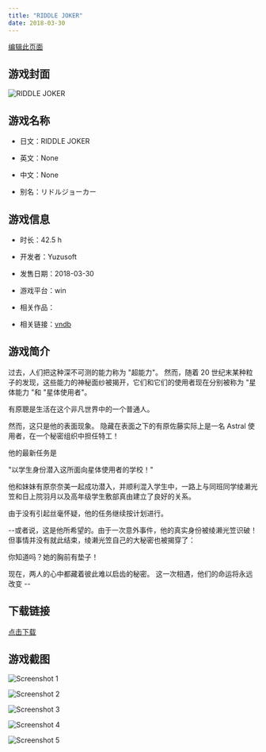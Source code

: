 ```yaml
---
title: "RIDDLE JOKER"
date: 2018-03-30
---
```

[编辑此页面](https://github.com/ACG-3/ADV3-source/blob/main/source/_posts/games/RIDDLE%20JOKER.md)

## 游戏封面

![RIDDLE JOKER](https%3A//pan.timero.xyz/onedrive/img_lib_001/RIDDLE%20JOKER_cover.avif)


## 游戏名称

- 日文：RIDDLE JOKER
- 英文：None
- 中文：None

- 别名：リドルジョーカー


## 游戏信息

- 时长：42.5 h
- 开发者：Yuzusoft
- 发售日期：2018-03-30
- 游戏平台：win
- 相关作品：

- 相关链接：[vndb](https://vndb.org/v22230)


## 游戏简介

过去，人们把这种深不可测的能力称为 "超能力"。
然而，随着 20 世纪末某种粒子的发现，这些能力的神秘面纱被揭开，它们和它们的使用者现在分别被称为 "星体能力 "和 "星体使用者"。

有原聰是生活在这个非凡世界中的一个普通人。

然而，这只是他的表面现象。
隐藏在表面之下的有原佐藤实际上是一名 Astral 使用者，在一个秘密组织中担任特工！

他的最新任务是

"以学生身份潜入这所面向星体使用者的学校！"

他和妹妹有原奈奈美一起成功潜入，并顺利混入学生中，一路上与同班同学绫濑光笠和日上院羽月以及高年级学生敷部真由建立了良好的关系。

由于没有引起丝毫怀疑，他的任务继续按计划进行。

--或者说，这是他所希望的。由于一次意外事件，他的真实身份被绫濑光笠识破！
但事情并没有就此结束，绫濑光笠自己的大秘密也被揭穿了：

你知道吗？她的胸前有垫子！

现在，两人的心中都藏着彼此难以启齿的秘密。
这一次相遇，他们的命运将永远改变 --


## 下载链接

[点击下载](https://pan.timero.xyz/onedrive/adv_lib_001/RIDDLE%20JOKER)


## 游戏截图


![Screenshot 1](https%3A//pan.timero.xyz/onedrive/img_lib_001/RIDDLE%20JOKER_Screenshot_1.avif)

![Screenshot 2](https%3A//pan.timero.xyz/onedrive/img_lib_001/RIDDLE%20JOKER_Screenshot_2.avif)

![Screenshot 3](https%3A//pan.timero.xyz/onedrive/img_lib_001/RIDDLE%20JOKER_Screenshot_3.avif)

![Screenshot 4](https%3A//pan.timero.xyz/onedrive/img_lib_001/RIDDLE%20JOKER_Screenshot_4.avif)

![Screenshot 5](https%3A//pan.timero.xyz/onedrive/img_lib_001/RIDDLE%20JOKER_Screenshot_5.avif)

